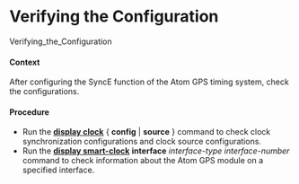 Verifying the Configuration
===========================

Verifying_the_Configuration

#### Context

After configuring the SyncE function of the Atom GPS timing system, check the configurations.


#### Procedure

* Run the [**display clock**](cmdqueryname=display+clock) { **config** | **source** } command to check clock synchronization configurations and clock source configurations.
* Run the [**display smart-clock**](cmdqueryname=display+smart-clock) **interface** *interface-type* *interface-number* command to check information about the Atom GPS module on a specified interface.